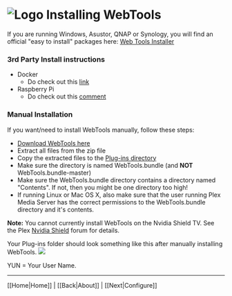 # ![Logo](https://github.com/ukdtom/WebTools.bundle/blob/master/Wiki/WebTools/Logos/WebTools-48x48.png) Installing WebTools

If you are running Windows, Asustor, QNAP or Synology, you will find an official "easy to install" packages here:
[Web Tools Installer](https://github.com/ukdtom/WTInstaller/releases/latest)

### 3rd Party Install instructions
* Docker
  * Do check out this [link](https://forums.lime-technology.com/topic/44982-plex-docker-help-webtools-amp-unsupported-app-store/)
* Raspberry Pi
  * Do check out this [comment](https://forums.plex.tv/discussion/comment/1368888/#Comment_1368888)

### Manual Installation
If you want/need to install WebTools manually, follow these steps:

* [Download WebTools here](https://github.com/dagalufh/WebTools.bundle/releases/latest) 
* Extract all files from the zip file
* Copy the extracted files to the [Plug-ins directory](https://support.plex.tv/hc/en-us/articles/201106098)
* Make sure the directory is named WebTools.bundle (and **NOT** WebTools.bundle-master)
* Make sure the WebTools.bundle directory contains a directory named "Contents". If not, then you might be one directory too high!
* If running Linux or Mac OS X, also make sure that the user running Plex Media Server has the correct permissions to the WebTools.bundle directory and it's contents.

**Note:** You cannot currently install WebTools on the Nvidia Shield TV. See the Plex [Nvidia Shield](https://forums.plex.tv/categories/nvidia-shield) forum for details.

Your Plug-ins folder should look something like this after manually installing WebTools.
![](https://github.com/ukdtom/WebTools.bundle/blob/master/Wiki/WebTools/Installation/IWT-image01.png)

YUN = Your User Name.

***

[[Home|Home]] | [[Back|About]] | [[Next|Configure]]